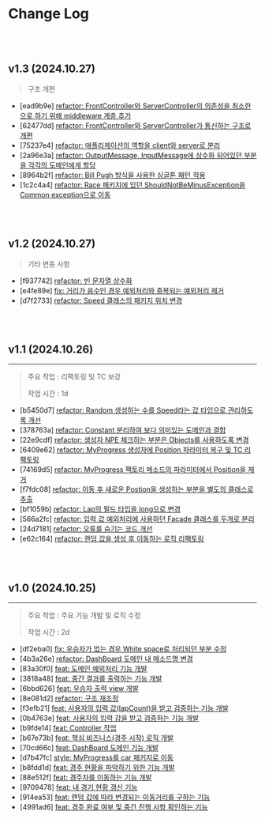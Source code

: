 # Change Log

<br>
<br>

## v1.3 (2024.10.27)

> 구조 개편

- [ead9b9e] [refactor: FrontController와 ServerController의 의존성을 최소한으로 하기 위해 middleware 계층 추가](https://github.com/Gilbert9172/java-racingcar-7/commit/ead9b9e)
- [62477dd] [refactor: FrontController와 ServerController가 통신하는 구조로 개편](https://github.com/Gilbert9172/java-racingcar-7/commit/62477dd)
- [75237e4] [refactor: 애플리케이션의 역할을 client와 server로 분리](https://github.com/Gilbert9172/java-racingcar-7/commit/75237e4)
- [2a96e3a] [refactor: OutputMessage, InputMessage에 상수화 되어있던 부분을 각각의 도메인에게 할당](https://github.com/Gilbert9172/java-racingcar-7/commit/2a96e3a)
- [8964b2f] [refactor: Bill Pugh 방식을 사용한 싱글톤 패턴 적용](https://github.com/Gilbert9172/java-racingcar-7/commit/8964b2f)
- [1c2c4a4] [refactor: Race 패키지에 있던 ShouldNotBeMinusException을 Common exception으로 이동](https://github.com/Gilbert9172/java-racingcar-7/commit/1c2c4a4)

<br>
<br>

## v1.2 (2024.10.27)

> 기타 변동 사항

- [f937742] [refactor: 빈 문자열 상수화](https://github.com/Gilbert9172/java-racingcar-7/commit/f937742)
- [e4fe89e] [fix: 거리가 음수인 경우 예외처리와 중복되는 예외처리 제거](https://github.com/Gilbert9172/java-racingcar-7/commit/e4fe89e)
- [d7f2733] [refactor: Speed 클래스의 패키지 위치 변경](https://github.com/Gilbert9172/java-racingcar-7/commit/d7f2733)

<br>
<br>

## v1.1 (2024.10.26)

---

> 주요 작업 : 리팩토링 및 TC 보강
>
> 작업 시간 : 1d

- [b5450d7] [refactor: Random 생성하는 수를 Speed라는 값 타입으로 관리하도록 개선](https://github.com/Gilbert9172/java-racingcar-7/commit/b5450d7)
- [378763a] [refactor: Constant 분리하여 보다 의미있는 도메인과 결합](https://github.com/Gilbert9172/java-racingcar-7/commit/378763a)
- [22e9cdf] [refactor: 생성자 NPE 체크하는 부분은 Objects를 사용하도록 변경](https://github.com/Gilbert9172/java-racingcar-7/commit/22e9cdf)
- [6409e62] [refactor: MyProgress 생성자에 Position 파라미터 복구 및 TC 리팩토링](https://github.com/Gilbert9172/java-racingcar-7/commit/6409e62)
- [74169d5] [refactor: MyProgress 팩토리 메소드의 파라미터에서 Position을 제거](https://github.com/Gilbert9172/java-racingcar-7/commit/74169d5)
- [f7fdc08] [refactor: 이동 후 새로운 Postion을 생성하는 부분을 별도의 클래스로 추출](https://github.com/Gilbert9172/java-racingcar-7/commit/f7fdc08)
- [bf1059b] [refactor: Lap의 필드 타입을 long으로 변경](https://github.com/Gilbert9172/java-racingcar-7/commit/bf1059b)
- [566a2fc] [refactor: 입력 값 예외처리에 사용하던 Facade 클래스를 두개로 분리](https://github.com/Gilbert9172/java-racingcar-7/commit/566a2fc)
- [24d7181] [refactor: 오류를 숨기는 코드 개선](https://github.com/Gilbert9172/java-racingcar-7/commit/24d7181)
- [e62c164] [refactor: 랜덤 값을 생성 후 이동하는 로직 리팩토링](https://github.com/Gilbert9172/java-racingcar-7/commit/e62c164)

<br>
<br>

## v1.0 (2024.10.25)

---

> 주요 작업 : 주요 기능 개발 및 로직 수정
>
> 작업 시간 : 2d

- [df2eba0] [fix: 우승자가 없는 경우 White space로 처리되던 부분 수정](https://github.com/Gilbert9172/java-racingcar-7/commit/df2eba0)
- [4b3a26e] [refactor: DashBoard 도메인 내 메소드명 변경](https://github.com/Gilbert9172/java-racingcar-7/commit/4b3a26e)
- [83a30f0] [feat: 도메인 예외처리 기능 개발](https://github.com/Gilbert9172/java-racingcar-7/commit/83a30f0)
- [3818a48] [feat: 중간 결과를 출력하는 기능 개발](https://github.com/Gilbert9172/java-racingcar-7/commit/3818a48)
- [6bbd626] [feat: 우승자 출력 view 개발](https://github.com/Gilbert9172/java-racingcar-7/commit/6bbd626)
- [8e081d2] [refactor: 구조 재조정](https://github.com/Gilbert9172/java-racingcar-7/commit/8e081d2)
- [f3efb21] [feat: 사용자의 입력 값(lapCount)을 받고 검증하는 기능 개발](https://github.com/Gilbert9172/java-racingcar-7/commit/f3efb21)
- [0b4763e] [feat: 사용자의 입력 갑을 받고 검증하는 기능 개발](https://github.com/Gilbert9172/java-racingcar-7/commit/0b4763e)
- [b9fde14] [feat: Controller 작업](https://github.com/Gilbert9172/java-racingcar-7/commit/b9fde14)
- [b67e73b] [feat: 핵심 비즈니스(경주 시작) 로직 개발](https://github.com/Gilbert9172/java-racingcar-7/commit/b67e73b)
- [70cd66c] [feat: DashBoard 도메인 기능 개발](https://github.com/Gilbert9172/java-racingcar-7/commit/70cd66c)
- [d7b47fc] [style: MyProgress를 car 패키지로 이동](https://github.com/Gilbert9172/java-racingcar-7/commit/d7b47fc)
- [b8fdd1d] [feat: 경주 현황을 파악하기 위한 기능 개발](https://github.com/Gilbert9172/java-racingcar-7/commit/b8fdd1d)
- [88e512f] [feat: 경주차를 이동하는 기능 개발](https://github.com/Gilbert9172/java-racingcar-7/commit/88e512f)
- [9709478] [feat: 내 경기 현황 갱신 기능](https://github.com/Gilbert9172/java-racingcar-7/commit/9709478)
- [914ea53] [feat: 랜덤 값에 따라 변경되는 이동거리를 구하는 기능](https://github.com/Gilbert9172/java-racingcar-7/commit/914ea53)
- [4991ad6] [feat: 경주 완료 여부 및 중간 진행 사항 확인하는 기능](https://github.com/Gilbert9172/java-racingcar-7/commit/4991ad6) 